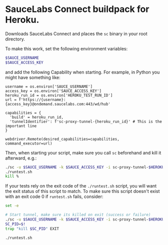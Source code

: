 # SauceLabs Connect buildpack for Heroku.

Downloads SauceLabs Connect and places the `sc` binary in your root directory.

To make this work, set the following environment variables:
```bash
$SAUCE_USERNAME
$SAUCE_ACCESS_KEY
```

and add the following Capability when starting. For example, in Python you might have something like:

```python3
username = os.environ['SAUCE_USERNAME']
access_key = os.environ['SAUCE_ACCESS_KEY']
heroku_run_id = os.environ['HEROKU_TEST_RUN_ID']
url = f'https://{username}:{access_key}@ondemand.saucelabs.com:443/wd/hub'

capabilities = {
  'build' = heroku_run_id,
  'tunnelIdentifier': f'sc-proxy-tunnel-{heroku_run_id}' # This is the important line
}

webdriver.Remote(desired_capabilities=capabilities, command_executor=url)
```

Then, when starting your script, make sure you call `sc` beforehand and kill it afterward, e.g.:
```bash
./sc -u $SAUCE_USERNAME -k $SAUCE_ACCESS_KEY -i sc-proxy-tunnel-$HEROKU_TEST_RUN_ID &
./runtest.sh
kill %
```

If your tests rely on the exit code of the `./runtest.sh` script, you will want the exit status of this script to match. To make sure this script doesn't exist with an exit code 0 if `runtest.sh` fails, consider:
```bash
set -e

# Start tunnel, make sure its killed on exit (success or failure)
./sc -u $SAUCE_USERNAME -k $SAUCE_ACCESS_KEY -i sc-proxy-tunnel-$HEROKU_TEST_RUN_ID &
SC_PID=$!
trap "kill $SC_PID" EXIT

./runtest.sh
```
